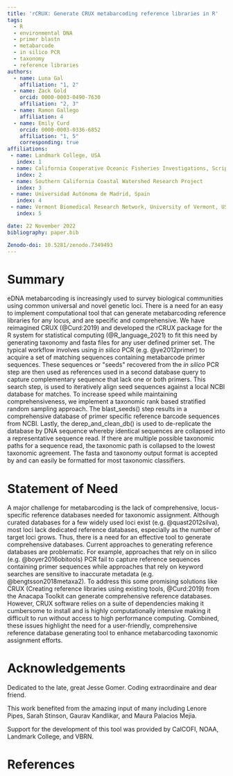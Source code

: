 ```yaml
---
title: 'rCRUX: Generate CRUX metabarcoding reference libraries in R'
tags:
  - R
  - environmental DNA
  - primer blastn
  - metabarcode
  - in silico PCR
  - taxonomy
  - reference libraries
authors:
  - name: Luna Gal
    affiliation: "1, 2"
  - name: Zack Gold
    orcid: 0000-0003-0490-7630
    affiliation: "2, 3"
  - name: Ramon Gallego
    affiliation: 4
  - name: Emily Curd
    orcid: 0000-0003-0336-6852
    affiliation: "1, 5"
    corresponding: true
affiliations:
 - name: Landmark College, USA
   index: 1
 - name: California Cooperative Oceanic Fisheries Investigations, Scripps Institution of Oceanography & NOAA Southwest Fisheries Science Center, USA
   index: 2
 - name: Southern California Coastal Watershed Research Project
   index: 3
 - name: Universidad Autónoma de Madrid, Spain
   index: 4
 - name: Vermont Biomedical Research Network, University of Vermont, USA
   index: 5

date: 22 November 2022
bibliography: paper.bib

Zenodo-doi: 10.5281/zenodo.7349493
---
```


# Summary

eDNA metabarcoding is increasingly used to survey biological communities using common universal and novel genetic loci. There is a need for an easy to implement computational tool that can generate metabarcoding reference libraries for any locus, and are specific and comprehensive. We have reimagined CRUX (@Curd:2019) and developed the rCRUX package for the R system for statistical computing (@R_language_2021) to fit this need by generating taxonomy and fasta files for any user defined primer set. The typical workflow involves using *in silico* PCR (e.g. @ye2012primer) to acquire a set of matching sequences containing metabarcode primer sequences. These sequences or "seeds" recovered from the *in silico* PCR step are then used as references used in a second database query to capture complementary sequence that lack one or both primers. This search step, is used to iteratively align seed sequences against a local NCBI database for matches. To increase speed while maintaining comprehensiveness, we implement a taxonomic rank based stratified random sampling approach. The blast_seeds() step results in a comprehensive database of primer specific reference barcode sequences from NCBI. Lastly, the derep_and_clean_db() is used to de-replicate the database by DNA sequence whereby identical sequences are collapsed into a representative sequence read. If there are multiple possible taxonomic paths for a sequence read, the taxonomic path is collapsed to the lowest taxonomic agreement. The fasta and taxonomy output format is accepted by and can easily be formatted for most taxonomic classifiers.

# Statement of Need

A major challenge for metabarcoding is the lack of comprehensive, locus-specific reference databases needed for taxonomic assignment. Although curated databases for a few widely used loci exist (e.g. @quast2012silva), most loci lack dedicated reference databases, especially as the number of target loci grows. Thus, there is a need for an effective tool to generate comprehensive databases. Current approaches to generating reference databases are problematic. For example, approaches that rely on in silico (e.g. @boyer2016obitools) PCR fail to capture reference sequences containing primer sequences while approaches that rely on keyword searches are sensitive to inaccurate metadata (e.g. @bengtsson2018metaxa2). To address this some promising solutions like CRUX (Creating reference libraries using existing tools, @Curd:2019) from the Anacapa Toolkit can generate comprehensive reference databases. However, CRUX software relies on a suite of dependencies making it cumbersome to install and is highly computationally intensive making it difficult to run without access to high performance computing. Combined, these issues highlight the need for a user-friendly, comprehensive reference database generating tool to enhance metabarcoding taxonomic assignment efforts.

# Acknowledgements
Dedicated to the late, great Jesse Gomer. Coding extraordinaire and dear friend.

This work benefited from the amazing input of many including Lenore Pipes, Sarah Stinson, Gaurav Kandlikar, and Maura Palacios Mejia.

Support for the development of this tool was provided by CalCOFI, NOAA, Landmark College, and VBRN.

# References
